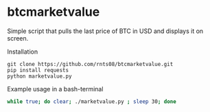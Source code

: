 btcmarketvalue
==============

Simple script that pulls the last price of BTC in USD and displays it on screen. 

Installation

```
git clone https://github.com/rnts08/btcmarketvalue.git
pip install requests
python marketvalue.py
```

Example usage in a bash-terminal

```bash
while true; do clear; ./marketvalue.py ; sleep 30; done
```
